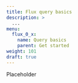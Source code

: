 ```yaml
---
title: Flux query basics
description: >
  ...
menu:
  flux_0_x:
    name: Query basics
    parent: Get started
weight: 101
draft: true
---
```


Placeholder
